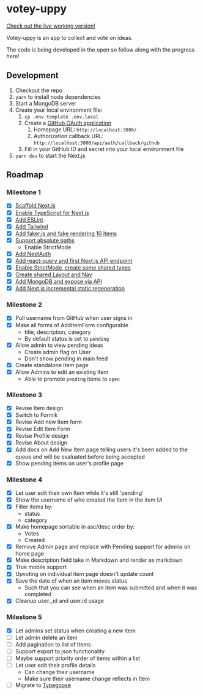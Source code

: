 # votey-uppy

[Check out the live working version!](https://votey-uppy.vercel.app/)

Votey-uppy is an app to collect and vote on ideas.

The code is being developed in the open so follow along with the progress here!

## Development

1. Checkout the repo
1. `yarn` to install node dependencies
1. Start a MongoDB server
1. Create your local environment file:
   1. `cp .env.template .env.local`
   2. Create a [GitHub OAuth application](https://github.com/settings/applications/new)
      1. Homepage URL: `http://localhost:3000/`
      2. Authorization callback URL: `http://localhost:3000/api/auth/callback/github`
   3. Fill in your GitHub ID and secret into your local environment file
1. `yarn dev` to start the Next.js

## Roadmap

### Milestone 1

- [x] [Scaffold Next.js](https://github.com/hswolff/votey-uppy/commit/503c03fbe02d8859bdc744435bd276f37eff0d29)
- [x] [Enable TypeScript for Next.js](https://github.com/hswolff/votey-uppy/commit/5caa9c17aac8efebbf6b809c1d0b53c958a85c04)
- [x] [Add ESLint](https://github.com/hswolff/votey-uppy/commit/405c41e32ada10431a99a0e4311c339c6208eef4)
- [x] [Add Tailwind](https://github.com/hswolff/votey-uppy/commit/9575635027875c90f95c619cdf1c900b8b5eb270)
- [x] [Add faker.js and fake rendering 10 items](https://github.com/hswolff/votey-uppy/commit/962044464ebe45eb2ec8ff50e0473bff7763bc3b)
- [x] [Support absolute paths](https://github.com/hswolff/votey-uppy/commit/a8921dd352152d9550c21ccbe02b55a4b929b42f)
  - Enable StrictMode
- [x] [Add NextAuth](https://github.com/hswolff/votey-uppy/commit/41186b196901649e9e9ce58dd1282b4504a8e3bb)
- [x] [Add react-query and first Next.js API endpoint](https://github.com/hswolff/votey-uppy/commit/58c542bc5e06649de1df8133c683f6b09291155c)
- [x] [Enable StrictMode, create some shared types](https://github.com/hswolff/votey-uppy/commit/9a23348f02731dfe42f4e5966a7fed5e5b1b90cb)
- [x] [Create shared Layout and Nav](https://github.com/hswolff/votey-uppy/commit/46cff213d26ae66fb819805d6a436d24e9447f91)
- [x] [Add MongoDB and expose via API](https://github.com/hswolff/votey-uppy/commit/4bd46490a27f7d0eed17083c52636b95ac050a92)
- [x] [Add Next.js incremental static regeneration](https://github.com/hswolff/votey-uppy/commit/62c46eda0b6670c4344bb29b8b709b1f362a612d)

### Milestone 2

- [x] Pull username from GitHub when user signs in
- [x] Make all forms of AddItemForm configurable
  - title, description, category
  - By default status is set to `pending`
- [x] Allow admin to view pending ideas
  - Create admin flag on User
  - Don't show pending in main feed
- [x] Create standalone Item page
- [x] Allow Admins to edit an existing Item
  - Able to promote `pending` items to `open`

### Milestone 3

- [x] Revise Item design
- [x] Switch to Formik
- [x] Revise Add new Item form
- [x] Revise Edit Item Form
- [x] Revise Profile design
- [x] Revise About design
- [x] Add docs on Add New Item page telling users it's been added to the queue and will be evaluated before being accepted
- [x] Show pending items on user's profile page

### Milestone 4

- [x] Let user edit their own Item while it's still 'pending'
- [x] Show the username of who created the Item in the item UI
- [x] Filter items by:
  - status
  - category
- [x] Make homepage sortable in asc/desc order by:
  - Votes
  - Created
- [x] Remove Admin page and replace with Pending support for admins on home page
- [x] Make description field take in Markdown and render as markdown
- [x] True mobile support
- [x] Upvoting on individual item page doesn't update count
- [x] Save the date of when an item moves status
  - Such that you can see when an item was submitted and when it was completed
- [x] Cleanup user.\_id and user.id usage

### Milestone 5

- [x] Let admins set status when creating a new item
- [ ] Let admin delete an item
- [ ] Add pagination to list of Items
- [ ] Support export to json functionality
- [ ] Maybe support priority order of items within a list
- [ ] Let user edit their profile details
  - Can change their username
  - Make sure their username change reflects in Item
- [ ] Migrate to [Typegoose](https://github.com/typegoose/typegoose)
